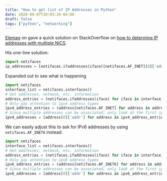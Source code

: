 ```yaml
---
title: "How to get list of IP Addresses in Python"
date: 2020-09-07T20:03:24-04:00
draft: false
tags: ["python", "networking"]
---
```


[Elemag](https://stackoverflow.com/users/2436840/elemag) on gave a quick solution on StackOverflow on [how to determine IP addresses with multiple NICS](https://stackoverflow.com/questions/270745/how-do-i-determine-all-of-my-ip-addresses-when-i-have-multiple-nics).  

His one-line solution:

```python
import netifaces
ip_addresses = [netifaces.ifaddresses(iface)[netifaces.AF_INET][0]['addr'] for iface in netifaces.interfaces() if netifaces.AF_INET in netifaces.ifaddresses(iface)]
```

Expanded out to see what is happening

```python
import netifaces
interface_list = netifaces.interfaces()
# Get addresses, netmask, etc. information 
address_entries = (netifaces.ifaddresses(iface) for iface in interface_list)
# Only pay attention to ipv4 address types
ipv4_address_entries = (address[netifaces.AF_INET] for address in address_entries if netifaces.AF_INET in address)
# Since multiple addresses can be associated, only look at the first ip address
ipv4_addresses = [address[0]['addr'] for address in ipv4_address_entries]
```

We can easily adjust this to ask for IPv6 addresses by using `netifaces.AF_INET6` instead.

```python
import netifaces
interface_list = netifaces.interfaces()
# Get addresses, netmask, etc. information 
address_entries = (netifaces.ifaddresses(iface) for iface in interface_list)
# Only pay attention to ipv6 address types
ipv6_address_entries = (address[netifaces.AF_INET6] for address in address_entries if netifaces.AF_INET6 in address)
# Since multiple addresses can be associated, only look at the first ip address
ipv6_addresses = [address[0]['addr'] for address in ipv6_address_entries]
```

